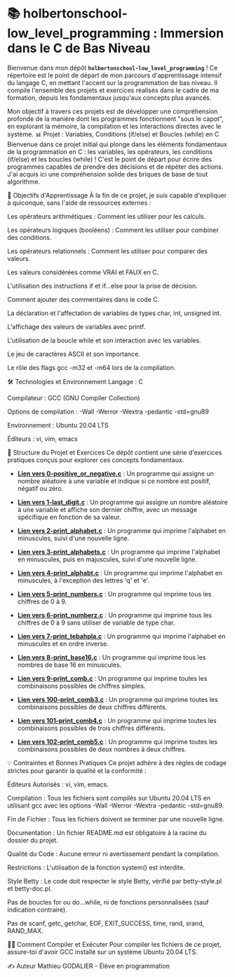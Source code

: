 # 📚 holbertonschool-low_level_programming : Immersion dans le C de Bas Niveau

Bienvenue dans mon dépôt **`holbertonschool-low_level_programming`** ! Ce répertoire est le point de départ de mon parcours d'apprentissage intensif du langage C, en mettant l'accent sur la programmation de bas niveau. Il compile l'ensemble des projets et exercices réalisés dans le cadre de ma formation, depuis les fondamentaux jusqu'aux concepts plus avancés.

Mon objectif à travers ces projets est de développer une compréhension profonde de la manière dont les programmes fonctionnent "sous le capot", en explorant la mémoire, la compilation et les interactions directes avec le système.
📊 Projet : Variables, Conditions (if/else) et Boucles (while) en C
Bienvenue dans ce projet initial qui plonge dans les éléments fondamentaux de la programmation en C : les variables, les opérateurs, les conditions (if/else) et les boucles (while) ! C'est le point de départ pour écrire des programmes capables de prendre des décisions et de répéter des actions. J'ai acquis ici une compréhension solide des briques de base de tout algorithme.

🎯 Objectifs d'Apprentissage
À la fin de ce projet, je suis capable d'expliquer à quiconque, sans l'aide de ressources externes :

Les opérateurs arithmétiques : Comment les utiliser pour les calculs.

Les opérateurs logiques (booléens) : Comment les utiliser pour combiner des conditions.

Les opérateurs relationnels : Comment les utiliser pour comparer des valeurs.

Les valeurs considérées comme VRAI et FAUX en C.

L'utilisation des instructions if et if...else pour la prise de décision.

Comment ajouter des commentaires dans le code C.

La déclaration et l'affectation de variables de types char, int, unsigned int.

L'affichage des valeurs de variables avec printf.

L'utilisation de la boucle while et son interaction avec les variables.

Le jeu de caractères ASCII et son importance.

Le rôle des flags gcc -m32 et -m64 lors de la compilation.

🛠️ Technologies et Environnement
Langage : C

Compilateur : GCC (GNU Compiler Collection)

Options de compilation : -Wall -Werror -Wextra -pedantic -std=gnu89

Environnement : Ubuntu 20.04 LTS

Éditeurs : vi, vim, emacs

📖 Structure du Projet et Exercices
Ce dépôt contient une série d'exercices pratiques conçus pour explorer ces concepts fondamentaux.

* **[Lien vers 0-positive_or_negative.c](https://github.com/Mathieu7483/holbertonschool-low_level_programming/blob/main/variables_if_else_while/0-positive_or_negative.c)** : Un programme qui assigne un nombre aléatoire à une variable et indique si ce nombre est positif, négatif ou zéro.

* **[Lien vers 1-last_digit.c](https://github.com/Mathieu7483/holbertonschool-low_level_programming/blob/main/variables_if_else_while/1-last_digit.c)** : Un programme qui assigne un nombre aléatoire à une variable et affiche son dernier chiffre, avec un message spécifique en fonction de sa valeur.

* **[Lien vers 2-print_alphabet.c](https://github.com/Mathieu7483/holbertonschool-low_level_programming/blob/main/variables_if_else_while/2-print_alphabet.c)** : Un programme qui imprime l'alphabet en minuscules, suivi d'une nouvelle ligne.

* **[Lien vers 3-print_alphabets.c](https://github.com/Mathieu7483/holbertonschool-low_level_programming/blob/main/variables_if_else_while/3-print_alphabets.c)** : Un programme qui imprime l'alphabet en minuscules, puis en majuscules, suivi d'une nouvelle ligne.

* **[Lien vers 4-print_alphabt.c](https://github.com/Mathieu7483/holbertonschool-low_level_programming/blob/main/variables_if_else_while/4-print_alphabt.c)** : Un programme qui imprime l'alphabet en minuscules, à l'exception des lettres 'q' et 'e'.

* **[Lien vers 5-print_numbers.c](https://github.com/Mathieu7483/holbertonschool-low_level_programming/blob/main/variables_if_else_while/5-print_numbers.c)** : Un programme qui imprime tous les chiffres de 0 à 9.

* **[Lien vers 6-print_numberz.c](https://github.com/Mathieu7483/holbertonschool-low_level_programming/blob/main/variables_if_else_while/6-print_numberz.c)** : Un programme qui imprime tous les chiffres de 0 à 9 sans utiliser de variable de type char.

* **[Lien vers 7-print_tebahpla.c](https://github.com/Mathieu7483/holbertonschool-low_level_programming/blob/main/variables_if_else_while/7-print_tebahpla.c)** : Un programme qui imprime l'alphabet en minuscules et en ordre inverse.

* **[Lien vers 8-print_base16.c](https://github.com/Mathieu7483/holbertonschool-low_level_programming/blob/main/variables_if_else_while/8-print_base16.c)** : Un programme qui imprime tous les nombres de base 16 en minuscules.

* **[Lien vers 9-print_comb.c](https://github.com/Mathieu7483/holbertonschool-low_level_programming/blob/main/variables_if_else_while/9-print_comb.c)** : Un programme qui imprime toutes les combinaisons possibles de chiffres simples.

* **[Lien vers 100-print_comb3.c](https://github.com/Mathieu7483/holbertonschool-low_level_programming/blob/main/variables_if_else_while/100-print_comb3.c)** : Un programme qui imprime toutes les combinaisons possibles de deux chiffres différents.

* **[Lien vers 101-print_comb4.c](https://github.com/Mathieu7483/holbertonschool-low_level_programming/blob/main/variables_if_else_while/101-print_comb4.c)** : Un programme qui imprime toutes les combinaisons possibles de trois chiffres différents.

* **[Lien vers 102-print_comb5.c](https://github.com/Mathieu7483/holbertonschool-low_level_programming/blob/main/variables_if_else_while/102-print_comb5.c)** : Un programme qui imprime toutes les combinaisons possibles de deux nombres à deux chiffres.



💡 Contraintes et Bonnes Pratiques
Ce projet adhère à des règles de codage strictes pour garantir la qualité et la conformité :

Éditeurs Autorisés : vi, vim, emacs.

Compilation : Tous les fichiers sont compilés sur Ubuntu 20.04 LTS en utilisant gcc avec les options -Wall -Werror -Wextra -pedantic -std=gnu89.

Fin de Fichier : Tous les fichiers doivent se terminer par une nouvelle ligne.

Documentation : Un fichier README.md est obligatoire à la racine du dossier du projet.

Qualité du Code : Aucune erreur ni avertissement pendant la compilation.

Restrictions : L'utilisation de la fonction system() est interdite.

Style Betty : Le code doit respecter le style Betty, vérifié par betty-style.pl et betty-doc.pl.

Pas de boucles for ou do...while, ni de fonctions personnalisées (sauf indication contraire).

Pas de scanf, getc, getchar, EOF, EXIT_SUCCESS, time, rand, srand, RAND_MAX.

👨‍💻 Comment Compiler et Exécuter
Pour compiler les fichiers de ce projet, assure-toi d'avoir GCC installé sur un système Ubuntu 20.04 LTS.


✍️ Auteur
Mathieu GODALIER - Élève en programmation
